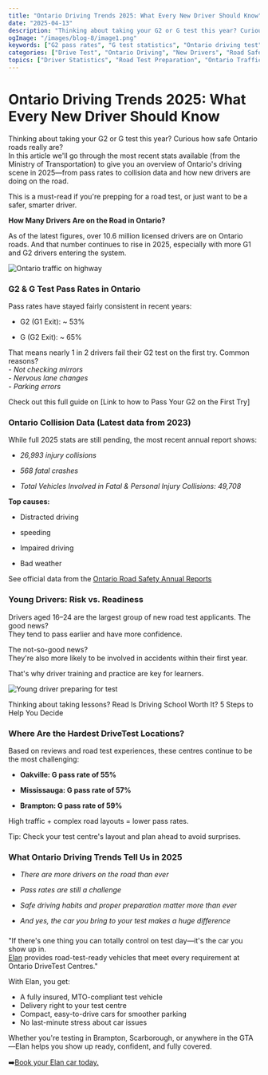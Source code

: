 ```yaml
---
title: "Ontario Driving Trends 2025: What Every New Driver Should Know"
date: "2025-04-13"
description: "Thinking about taking your G2 or G test this year? Curious how safe Ontario roads really are? In this article we'll go through the most recent stats available (from the Ministry of Transportation) to give you an overview of Ontario's driving scene in 2025—from pass rates to collision data and how new drivers are doing on the road."
ogImage: "/images/blog-8/image1.png"
keywords: ["G2 pass rates", "G test statistics", "Ontario driving test", "road test preparation", "Ontario collision data", "DriveTest centre difficulty", "new driver statistics", "G2 test tips", "Ontario driver licensing", "driving test failure reasons", "hardest DriveTest centres", "Ontario road safety", "young driver accidents", "G test preparation", "Mississauga driving test", "Brampton road test", "Ontario Ministry of Transportation stats", "first-time driver success", "Ontario licensed drivers 2025", "distracted driving statistics"]
categories: ["Drive Test", "Ontario Driving", "New Drivers", "Road Safety"]
topics: ["Driver Statistics", "Road Test Preparation", "Ontario Traffic Data", "DriveTest Centre Tips"]
---
```



# Ontario Driving Trends 2025: What Every New Driver Should Know


Thinking about taking your G2 or G test this year? Curious how safe Ontario roads really are?  
In this article we'll go through the most recent stats available (from the Ministry of Transportation) to give you an overview of Ontario's driving scene in 2025—from pass rates to collision data and how new drivers are doing on the road.

This is a must-read if you're prepping for a road test, or just want to be a safer, smarter driver.

**How Many Drivers Are on the Road in Ontario?**

As of the latest figures, over 10.6 million licensed drivers are on Ontario roads. And that number continues to rise in 2025, especially with more G1 and G2 drivers entering the system.

![Ontario traffic on highway](/images/blog-8/image1.png)

### **G2 & G Test Pass Rates in Ontario**

Pass rates have stayed fairly consistent in recent years:

* G2 (G1 Exit): \~ 53%

* G (G2 Exit): \~ 65%

That means nearly 1 in 2 drivers fail their G2 test on the first try. Common reasons?  
\- *Not checking mirrors*  
*\- Nervous lane changes*  
*\- Parking errors*

Check out this full guide on \[Link to how to Pass Your G2 on the First Try\]

### **Ontario Collision Data (Latest data from 2023\)**

While full 2025 stats are still pending, the most recent annual report shows:

* *26,993 injury collisions*

* *568 fatal crashes*

* *Total Vehicles Involved in Fatal & Personal Injury Collisions: 49,708*

**Top causes:**

- Distracted driving 

- speeding 

- Impaired driving

- Bad weather 

See official data from the [Ontario Road Safety Annual Reports](https://www.ontario.ca/document/ontario-road-safety-annual-reports-orsar/preliminary-2023-ontario-road-safety-annual)

### **Young Drivers: Risk vs. Readiness**

Drivers aged 16–24 are the largest group of new road test applicants. The good news?  
They tend to pass earlier and have more confidence.

The not-so-good news?  
They're also more likely to be involved in accidents within their first year.

That's why driver training and practice are key for learners.

![Young driver preparing for test](https://images.unsplash.com/photo-1580273916550-e323be2ae537?ixlib=rb-4.0.3&ixid=M3wxMjA3fDB8MHxwaG90by1wYWdlfHx8fGVufDB8fHx8fA%3D%3D&auto=format&fit=crop&w=1200&q=80)

Thinking about taking lessons? Read Is Driving School Worth It? 5 Steps to Help You Decide

### **Where Are the Hardest DriveTest Locations?**

Based on reviews and road test experiences, these centres continue to be the most challenging:

* **Oakville: G pass rate of 55%**

* **Mississauga: G pass rate of 57%**

* **Brampton: G pass rate of 59%​**

High traffic \+ complex road layouts \= lower pass rates.

Tip: Check your test centre's layout and plan ahead to avoid surprises.

### **What Ontario Driving Trends Tell Us in 2025**

* *There are more drivers on the road than ever*

* *Pass rates are still a challenge*

* *Safe driving habits and proper preparation matter more than ever*

* *And yes, the car you bring to your test makes a huge difference*

### 

"If there's one thing you can totally control on test day—it's the car you show up in.  
[Elan](https://blog.elanroadtestrental.ca/) provides road-test-ready vehicles that meet every requirement at Ontario DriveTest Centres."

With Elan, you get:

- A fully insured, MTO-compliant test vehicle  
- Delivery right to your test centre  
- Compact, easy-to-drive cars for smoother parking  
- No last-minute stress about car issues

Whether you're testing in Brampton, Scarborough, or anywhere in the GTA—Elan helps you show up ready, confident, and fully covered.

➡️[Book your Elan car today.](https://elanroadtestrental.ca/)